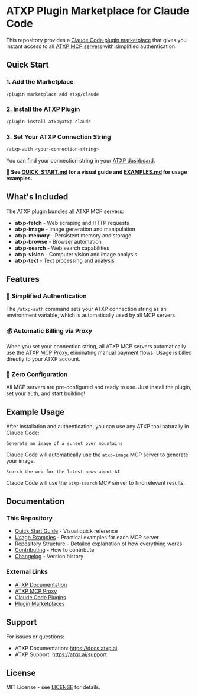# ATXP Plugin Marketplace for Claude Code

This repository provides a [Claude Code plugin marketplace](https://docs.claude.com/en/docs/claude-code/plugins) that gives you instant access to all [ATXP MCP servers](https://docs.atxp.ai/atxp) with simplified authentication.

## Quick Start

### 1. Add the Marketplace

```bash
/plugin marketplace add atxp/claude
```

### 2. Install the ATXP Plugin

```bash
/plugin install atxp@atxp-claude
```

### 3. Set Your ATXP Connection String

```bash
/atxp-auth <your-connection-string>
```

You can find your connection string in your [ATXP dashboard](https://atxp.ai).

**📖 See [QUICK_START.md](QUICK_START.md) for a visual guide and [EXAMPLES.md](EXAMPLES.md) for usage examples.**

## What's Included

The ATXP plugin bundles all ATXP MCP servers:

- **atxp-fetch** - Web scraping and HTTP requests
- **atxp-image** - Image generation and manipulation
- **atxp-memory** - Persistent memory and storage
- **atxp-browse** - Browser automation
- **atxp-search** - Web search capabilities
- **atxp-vision** - Computer vision and image analysis
- **atxp-text** - Text processing and analysis

## Features

### 🔐 Simplified Authentication

The `/atxp-auth` command sets your ATXP connection string as an environment variable, which is automatically used by all MCP servers.

### 💰 Automatic Billing via Proxy

When you set your connection string, all ATXP MCP servers automatically use the [ATXP MCP Proxy](https://docs.atxp.ai/proxy), eliminating manual payment flows. Usage is billed directly to your ATXP account.

### 🚀 Zero Configuration

All MCP servers are pre-configured and ready to use. Just install the plugin, set your auth, and start building!

## Example Usage

After installation and authentication, you can use any ATXP tool naturally in Claude Code:

```
Generate an image of a sunset over mountains
```

Claude Code will automatically use the `atxp-image` MCP server to generate your image.

```
Search the web for the latest news about AI
```

Claude Code will use the `atxp-search` MCP server to find relevant results.

## Documentation

### This Repository
- [Quick Start Guide](QUICK_START.md) - Visual quick reference
- [Usage Examples](EXAMPLES.md) - Practical examples for each MCP server
- [Repository Structure](STRUCTURE.md) - Detailed explanation of how everything works
- [Contributing](CONTRIBUTING.md) - How to contribute
- [Changelog](CHANGELOG.md) - Version history

### External Links
- [ATXP Documentation](https://docs.atxp.ai/atxp)
- [ATXP MCP Proxy](https://docs.atxp.ai/proxy)
- [Claude Code Plugins](https://docs.claude.com/en/docs/claude-code/plugins)
- [Plugin Marketplaces](https://docs.claude.com/en/docs/claude-code/plugin-marketplaces)

## Support

For issues or questions:
- ATXP Documentation: https://docs.atxp.ai
- ATXP Support: https://atxp.ai/support

## License

MIT License - see [LICENSE](LICENSE) for details.

